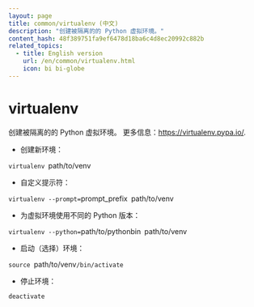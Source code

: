 ```yaml
---
layout: page
title: common/virtualenv (中文)
description: "创建被隔离的的 Python 虚拟环境。"
content_hash: 48f389751fa9ef6478d18ba6c4d8ec20992c882b
related_topics:
  - title: English version
    url: /en/common/virtualenv.html
    icon: bi bi-globe
---
```

# virtualenv

创建被隔离的的 Python 虚拟环境。
更多信息：<https://virtualenv.pypa.io/>.

- 创建新环境：

`virtualenv `<span class="tldr-var badge badge-pill bg-dark-lm bg-white-dm text-white-lm text-dark-dm font-weight-bold">path/to/venv</span>

- 自定义提示符：

`virtualenv --prompt=`<span class="tldr-var badge badge-pill bg-dark-lm bg-white-dm text-white-lm text-dark-dm font-weight-bold">prompt_prefix</span>` `<span class="tldr-var badge badge-pill bg-dark-lm bg-white-dm text-white-lm text-dark-dm font-weight-bold">path/to/venv</span>

- 为虚拟环境使用不同的 Python 版本：

`virtualenv --python=`<span class="tldr-var badge badge-pill bg-dark-lm bg-white-dm text-white-lm text-dark-dm font-weight-bold">path/to/pythonbin</span>` `<span class="tldr-var badge badge-pill bg-dark-lm bg-white-dm text-white-lm text-dark-dm font-weight-bold">path/to/venv</span>

- 启动（选择）环境：

`source `<span class="tldr-var badge badge-pill bg-dark-lm bg-white-dm text-white-lm text-dark-dm font-weight-bold">path/to/venv</span>`/bin/activate`

- 停止环境：

`deactivate`
